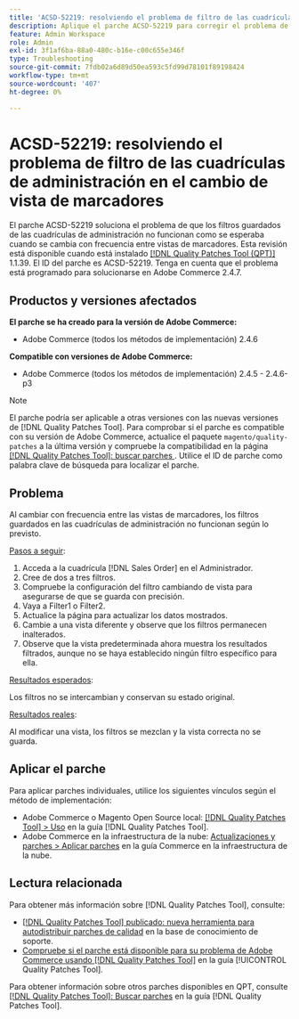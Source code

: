 ```yaml
---
title: 'ACSD-52219: resolviendo el problema de filtro de las cuadrículas de administración en el cambio de vista de marcadores'
description: Aplique el parche ACSD-52219 para corregir el problema de Adobe Commerce en el que los filtros guardados de las cuadrículas de administración no funcionan como se espera cuando se cambia con frecuencia entre vistas de marcadores.
feature: Admin Workspace
role: Admin
exl-id: 3f1af6ba-88a0-480c-b16e-c00c655e346f
type: Troubleshooting
source-git-commit: 7fdb02a6d89d50ea593c5fd99d78101f89198424
workflow-type: tm+mt
source-wordcount: '407'
ht-degree: 0%

---
```


# ACSD-52219: resolviendo el problema de filtro de las cuadrículas de administración en el cambio de vista de marcadores

El parche ACSD-52219 soluciona el problema de que los filtros guardados de las cuadrículas de administración no funcionan como se esperaba cuando se cambia con frecuencia entre vistas de marcadores. Esta revisión está disponible cuando está instalado [[!DNL Quality Patches Tool (QPT)]](https://experienceleague.adobe.com/en/docs/commerce-operations/tools/quality-patches-tool/quality-patches-tool-to-self-serve-quality-patches) 1.1.39. El ID del parche es ACSD-52219. Tenga en cuenta que el problema está programado para solucionarse en Adobe Commerce 2.4.7.

## Productos y versiones afectados

**El parche se ha creado para la versión de Adobe Commerce:**

* Adobe Commerce (todos los métodos de implementación) 2.4.6

**Compatible con versiones de Adobe Commerce:**

* Adobe Commerce (todos los métodos de implementación) 2.4.5 - 2.4.6-p3

>[!NOTE]
>
>El parche podría ser aplicable a otras versiones con las nuevas versiones de [!DNL Quality Patches Tool]. Para comprobar si el parche es compatible con su versión de Adobe Commerce, actualice el paquete `magento/quality-patches` a la última versión y compruebe la compatibilidad en la página [[!DNL Quality Patches Tool]: buscar parches ](https://experienceleague.adobe.com/tools/commerce-quality-patches/index.html). Utilice el ID de parche como palabra clave de búsqueda para localizar el parche.

## Problema

Al cambiar con frecuencia entre las vistas de marcadores, los filtros guardados en las cuadrículas de administración no funcionan según lo previsto.

<u>Pasos a seguir</u>:

1. Acceda a la cuadrícula [!DNL Sales Order] en el Administrador.
1. Cree de dos a tres filtros.
1. Compruebe la configuración del filtro cambiando de vista para asegurarse de que se guarda con precisión.
1. Vaya a Filter1 o Filter2.
1. Actualice la página para actualizar los datos mostrados.
1. Cambie a una vista diferente y observe que los filtros permanecen inalterados.
1. Observe que la vista predeterminada ahora muestra los resultados filtrados, aunque no se haya establecido ningún filtro específico para ella.

<u>Resultados esperados</u>:

Los filtros no se intercambian y conservan su estado original.

<u>Resultados reales</u>:

Al modificar una vista, los filtros se mezclan y la vista correcta no se guarda.

## Aplicar el parche

Para aplicar parches individuales, utilice los siguientes vínculos según el método de implementación:

* Adobe Commerce o Magento Open Source local: [[!DNL Quality Patches Tool] > Uso](/help/tools/quality-patches-tool/usage.md) en la guía [!DNL Quality Patches Tool].
* Adobe Commerce en la infraestructura de la nube: [Actualizaciones y parches > Aplicar parches](https://experienceleague.adobe.com/docs/commerce-cloud-service/user-guide/develop/upgrade/apply-patches.html) en la guía Commerce en la infraestructura de la nube.

## Lectura relacionada

Para obtener más información sobre [!DNL Quality Patches Tool], consulte:

* [[!DNL Quality Patches Tool] publicado: nueva herramienta para autodistribuir parches de calidad](https://experienceleague.adobe.com/en/docs/commerce-operations/tools/quality-patches-tool/quality-patches-tool-to-self-serve-quality-patches) en la base de conocimiento de soporte.
* [Compruebe si el parche está disponible para su problema de Adobe Commerce usando [!DNL Quality Patches Tool]](/help/tools/quality-patches-tool/patches-available-in-qpt/check-patch-for-magento-issue-with-magento-quality-patches.md) en la guía [!UICONTROL Quality Patches Tool].


Para obtener información sobre otros parches disponibles en QPT, consulte [[!DNL Quality Patches Tool]: Buscar parches](https://experienceleague.adobe.com/tools/commerce-quality-patches/index.html) en la guía [!DNL Quality Patches Tool].
